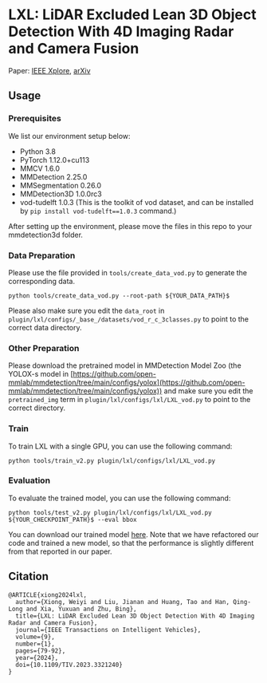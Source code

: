 # LXL: LiDAR Excluded Lean 3D Object Detection With 4D Imaging Radar and Camera Fusion

Paper: [IEEE Xplore](https://ieeexplore.ieee.org/document/10588781/), [arXiv](https://arxiv.org/abs/2307.00724)

## Usage

### Prerequisites

We list our environment setup below:

* Python 3.8
* PyTorch 1.12.0+cu113
* MMCV 1.6.0
* MMDetection 2.25.0
* MMSegmentation 0.26.0
* MMDetection3D 1.0.0rc3
* vod-tudelft 1.0.3  (This is the toolkit of vod dataset, and can be installed by `pip install vod-tudelft==1.0.3` command.)

After setting up the environment, please move the files in this repo to your mmdetection3d folder.

### Data Preparation

Please use the file provided in `tools/create_data_vod.py` to generate the corresponding data.

```
python tools/create_data_vod.py --root-path ${YOUR_DATA_PATH}$
```

Please also make sure you edit the `data_root` in `plugin/lxl/configs/_base_/datasets/vod_r_c_3classes.py` 
to point to the correct data directory.

### Other Preparation

Please download the pretrained model in MMDetection Model Zoo (the YOLOX-s model in
[https://github.com/open-mmlab/mmdetection/tree/main/configs/yolox](https://github.com/open-mmlab/mmdetection/tree/main/configs/yolox))
and make sure you edit the `pretrained_img` term in `plugin/lxl/configs/lxl/LXL_vod.py` to point to the correct directory.

### Train

To train LXL with a single GPU, you can use the following command:

```
python tools/train_v2.py plugin/lxl/configs/lxl/LXL_vod.py
```

### Evaluation

To evaluate the trained model, you can use the following command:

```
python tools/test_v2.py plugin/lxl/configs/lxl/LXL_vod.py ${YOUR_CHECKPOINT_PATH}$ --eval bbox
```

You can download our trained model [here](https://drive.google.com/file/d/1bNDLZ1or1QKcnwfbp_OIP6yOseK30aE3/view?usp=sharing). 
Note that we have refactored our code and trained a new model, 
so that the performance is slightly different from that reported in our paper.

## Citation

    @ARTICLE{xiong2024lxl,
      author={Xiong, Weiyi and Liu, Jianan and Huang, Tao and Han, Qing-Long and Xia, Yuxuan and Zhu, Bing},
      title={LXL: LiDAR Excluded Lean 3D Object Detection With 4D Imaging Radar and Camera Fusion}, 
      journal={IEEE Transactions on Intelligent Vehicles},
      volume={9},
      number={1},
      pages={79-92},
      year={2024},
      doi={10.1109/TIV.2023.3321240}
    }